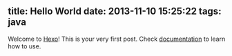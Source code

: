 title: Hello World
date: 2013-11-10 15:25:22
tags: java
---

Welcome to [Hexo](http://zespia.tw/hexo)! This is your very first post. Check [documentation](http://zespia.tw/hexo/docs) to learn how to use.